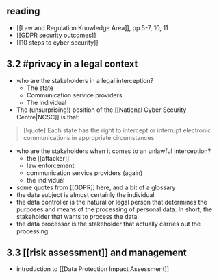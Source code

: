 ## reading
- [[Law and Regulation Knowledge Area]], pp.5-7, 10, 11
- [[GDPR security outcomes]]
- [[10 steps to cyber security]]
## 3.2 #privacy in a legal context
- who are the stakeholders in a legal interception?
	- The state
	- Communication service providers
	- The individual
- The (unsurprising!) position of the [[National Cyber Security Centre|NCSC]] is that:
>[!quote] Each state has the right to intercept or interrupt electronic communications in appropriate circumstances
- who are the stakeholders when it comes to an unlawful interception?
	- the [[attacker]]
	- law enforcement
	- communication service providers (again)
	- the individual
- some quotes from [[GDPR]] here, and a bit of a glossary
- the data subject is almost certainly the individual
- the data controller is the natural or legal person that determines the purposes and means of the processing of personal data. In short, the stakeholder that wants to process the data
- the data processor is the stakeholder that actually carries out the processing
## 3.3 [[risk assessment]] and management
- introduction to [[Data Protection Impact Assessment]]
